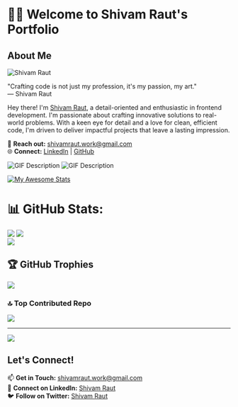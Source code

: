 # 👨‍💻 **Welcome to Shivam Raut's Portfolio**

## About Me

![Shivam Raut](link/to/profile/photo)

"Crafting code is not just my profession, it's my passion, my art."  
— Shivam Raut

Hey there! I'm [Shivam Raut](link/to/linkedin), a detail-oriented and enthusiastic  in frontend development. I'm passionate about crafting innovative solutions to real-world problems. With a keen eye for detail and a love for clean, efficient code, I'm driven to deliver impactful projects that leave a lasting impression.

📧 **Reach out:** shivamraut.work@gmail.com  
🌐 **Connect:** [LinkedIn](link/to/linkedin) | [GitHub](link/to/github)  

![GIF Description](https://raw.githubusercontent.com/ShivamRaut16/ShivamRaut16/refs/heads/main/GIThub1.gif)
![GIF Description](https://raw.githubusercontent.com/ShivamRaut16/ShivamRaut16/refs/heads/main/GitHub2.gif)

[![My Awesome Stats](https://awesome-github-stats.azurewebsites.net/user-stats/ShivamRaut16?cardType=octocat&theme=tokyonight&preferLogin=true)](https://git.io/awesome-stats-card)


# 📊 GitHub Stats:
![](https://github-readme-stats.vercel.app/api?username=ShivamRaut16&theme=dark&hide_border=false&include_all_commits=false&count_private=false)
![](https://github-readme-streak-stats.herokuapp.com/?user=ShivamRaut16&theme=dark&hide_border=false)<br/>
![](https://github-readme-stats.vercel.app/api/top-langs/?username=ShivamRaut16&theme=dark&hide_border=false&include_all_commits=false&count_private=false&layout=compact)

## 🏆 GitHub Trophies
![](https://github-profile-trophy.vercel.app/?username=ShivamRaut16&theme=radical&no-frame=true&no-bg=false&margin-w=4)

### 🔝 Top Contributed Repo
![](https://github-contributor-stats.vercel.app/api?username=ShivamRaut16&limit=5&theme=dark&combine_all_yearly_contributions=true)

---
[![](https://visitcount.itsvg.in/api?id=ShivamRaut16&icon=0&color=0)](https://visitcount.itsvg.in)

<!-- Proudly created with GPRM ( https://gprm.itsvg.in ) -->

## Let's Connect!

📫 **Get in Touch:** shivamraut.work@gmail.com  
🤝 **Connect on LinkedIn:** [Shivam Raut](link/to/linkedin)  
🐦 **Follow on Twitter:** [Shivam Raut](link/to/twitter)

<!---
ShivamRaut16/ShivamRaut16 is a ✨ special ✨ repository because its `README.md` (this file) appears on your GitHub profile.
You can click the Preview link to take a look at your changes.
--->
